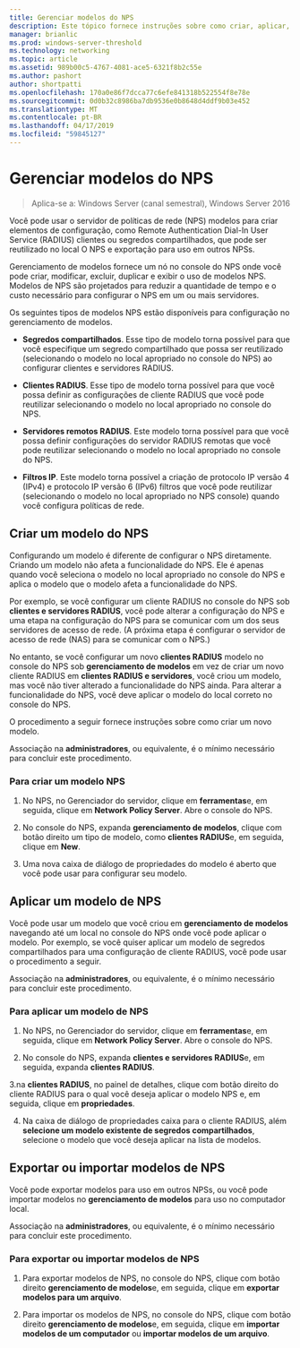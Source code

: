```yaml
---
title: Gerenciar modelos do NPS
description: Este tópico fornece instruções sobre como criar, aplicar, exportar e importar modelos de NPS para o servidor de políticas de rede no Windows Server 2016.
manager: brianlic
ms.prod: windows-server-threshold
ms.technology: networking
ms.topic: article
ms.assetid: 989b00c5-4767-4081-ace5-6321f8b2c55e
ms.author: pashort
author: shortpatti
ms.openlocfilehash: 170a0e86f7dcca77c6efe841318b522554f8e78e
ms.sourcegitcommit: 0d0b32c8986ba7db9536e0b8648d4ddf9b03e452
ms.translationtype: MT
ms.contentlocale: pt-BR
ms.lasthandoff: 04/17/2019
ms.locfileid: "59845127"
---
```

# <a name="manage-nps-templates"></a>Gerenciar modelos do NPS

>Aplica-se a: Windows Server (canal semestral), Windows Server 2016

Você pode usar o servidor de políticas de rede \(NPS\) modelos para criar elementos de configuração, como Remote Authentication Dial-In User Service \(RADIUS\) clientes ou segredos compartilhados, que pode ser reutilizado no local O NPS e exportação para uso em outros NPSs. 

Gerenciamento de modelos fornece um nó no console do NPS onde você pode criar, modificar, excluir, duplicar e exibir o uso de modelos NPS. Modelos de NPS são projetados para reduzir a quantidade de tempo e o custo necessário para configurar o NPS em um ou mais servidores.

Os seguintes tipos de modelos NPS estão disponíveis para configuração no gerenciamento de modelos.

- **Segredos compartilhados**. Esse tipo de modelo torna possível para que você especifique um segredo compartilhado que possa ser reutilizado (selecionando o modelo no local apropriado no console do NPS) ao configurar clientes e servidores RADIUS. 

- **Clientes RADIUS**. Esse tipo de modelo torna possível para que você possa definir as configurações de cliente RADIUS que você pode reutilizar selecionando o modelo no local apropriado no console do NPS.

- **Servidores remotos RADIUS**. Este modelo torna possível para que você possa definir configurações do servidor RADIUS remotas que você pode reutilizar selecionando o modelo no local apropriado no console do NPS. 

- **Filtros IP**. Este modelo torna possível a criação de protocolo IP versão 4 (IPv4) e protocolo IP versão 6 \(IPv6\) filtros que você pode reutilizar \(selecionando o modelo no local apropriado no NPS console\) quando você configura políticas de rede.

## <a name="create-an-nps-template"></a>Criar um modelo do NPS

Configurando um modelo é diferente de configurar o NPS diretamente. Criando um modelo não afeta a funcionalidade do NPS. Ele é apenas quando você seleciona o modelo no local apropriado no console do NPS e aplica o modelo que o modelo afeta a funcionalidade do NPS. 

Por exemplo, se você configurar um cliente RADIUS no console do NPS sob **clientes e servidores RADIUS**, você pode alterar a configuração do NPS e uma etapa na configuração do NPS para se comunicar com um dos seus servidores de acesso de rede. \(A próxima etapa é configurar o servidor de acesso de rede \(NAS\) para se comunicar com o NPS.\) 

No entanto, se você configurar um novo **clientes RADIUS** modelo no console do NPS sob **gerenciamento de modelos** em vez de criar um novo cliente RADIUS em **clientes RADIUS e servidores**, você criou um modelo, mas você não tiver alterado a funcionalidade do NPS ainda. Para alterar a funcionalidade do NPS, você deve aplicar o modelo do local correto no console do NPS.

O procedimento a seguir fornece instruções sobre como criar um novo modelo.

Associação na **administradores**, ou equivalente, é o mínimo necessário para concluir este procedimento.

### <a name="to-create-an-nps-template"></a>Para criar um modelo NPS


1. No NPS, no Gerenciador do servidor, clique em **ferramentas**e, em seguida, clique em **Network Policy Server**. Abre o console do NPS. 

2. No console do NPS, expanda **gerenciamento de modelos**, clique com botão direito um tipo de modelo, como **clientes RADIUS**e, em seguida, clique em **New**.

3. Uma nova caixa de diálogo de propriedades do modelo é aberto que você pode usar para configurar seu modelo.

## <a name="apply-an-nps-template"></a>Aplicar um modelo de NPS

Você pode usar um modelo que você criou em **gerenciamento de modelos** navegando até um local no console do NPS onde você pode aplicar o modelo. Por exemplo, se você quiser aplicar um modelo de segredos compartilhados para uma configuração de cliente RADIUS, você pode usar o procedimento a seguir.

Associação na **administradores**, ou equivalente, é o mínimo necessário para concluir este procedimento.

### <a name="to-apply-an-nps-template"></a>Para aplicar um modelo de NPS

1. No NPS, no Gerenciador do servidor, clique em **ferramentas**e, em seguida, clique em **Network Policy Server**. Abre o console do NPS.

2. No console do NPS, expanda **clientes e servidores RADIUS**e, em seguida, expanda **clientes RADIUS**.

3.na **clientes RADIUS**, no painel de detalhes, clique com botão direito do cliente RADIUS para o qual você deseja aplicar o modelo NPS e, em seguida, clique em **propriedades**.

4. Na caixa de diálogo de propriedades caixa para o cliente RADIUS, além **selecione um modelo existente de segredos compartilhados**, selecione o modelo que você deseja aplicar na lista de modelos.

## <a name="export-or-import-nps-templates"></a>Exportar ou importar modelos de NPS

Você pode exportar modelos para uso em outros NPSs, ou você pode importar modelos no **gerenciamento de modelos** para uso no computador local. 

Associação na **administradores**, ou equivalente, é o mínimo necessário para concluir este procedimento.

### <a name="to-export-or-import-nps-templates"></a>Para exportar ou importar modelos de NPS

1. Para exportar modelos de NPS, no console do NPS, clique com botão direito **gerenciamento de modelos**e, em seguida, clique em **exportar modelos para um arquivo**.

2. Para importar os modelos de NPS, no console do NPS, clique com botão direito **gerenciamento de modelos**e, em seguida, clique em **importar modelos de um computador** ou **importar modelos de um arquivo**.


